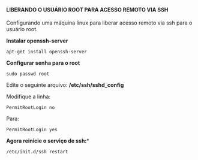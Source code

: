#### LIBERANDO O USUÁRIO ROOT PARA ACESSO REMOTO VIA SSH

Configurando uma máquina linux para liberar acesso remoto via ssh para o usuário root.

**Instalar openssh-server**   
```shell
apt-get install openssh-server
```   

**Configurar senha para o root**   
```shell
sudo passwd root
```   

Edite o seguinte arquivo: **/etc/ssh/sshd_config**   

Modifique a linha:   
```shell
PermitRootLogin no 
```   
Para:   
```shell 
PermitRootLogin yes
```   

**Agora reinicie o serviço de ssh:***
```shell
/etc/init.d/ssh restart
```   

